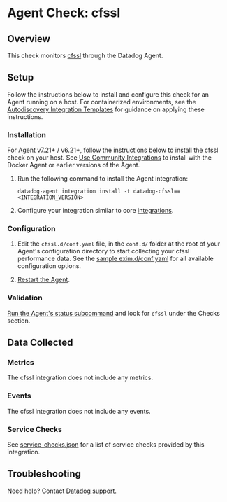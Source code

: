 # Agent Check: cfssl

## Overview

This check monitors [cfssl][1] through the Datadog Agent.

## Setup

Follow the instructions below to install and configure this check for an Agent running on a host. For containerized environments, see the [Autodiscovery Integration Templates][4] for guidance on applying these instructions.

### Installation

For Agent v7.21+ / v6.21+, follow the instructions below to install the cfssl check on your host. See [Use Community Integrations][3] to install with the Docker Agent or earlier versions of the Agent.

1. Run the following command to install the Agent integration:

   ```shell
   datadog-agent integration install -t datadog-cfssl==<INTEGRATION_VERSION>
   ```

2. Configure your integration similar to core [integrations][4].

### Configuration

1. Edit the `cfssl.d/conf.yaml` file, in the `conf.d/` folder at the root of your Agent's configuration directory to start collecting your cfssl performance data. See the [sample exim.d/conf.yaml][5] for all available configuration options.

2. [Restart the Agent][6].

### Validation

[Run the Agent's status subcommand][7] and look for `cfssl` under the Checks section.

## Data Collected

### Metrics

The cfssl integration does not include any metrics.

### Events

The cfssl integration does not include any events.

### Service Checks

See [service_checks.json][9] for a list of service checks provided by this integration.

## Troubleshooting

Need help? Contact [Datadog support][10].


[1]: https://github.com/cloudflare/cfssl
[3]: https://app.datadoghq.com/account/settings#agent
[4]: https://docs.datadoghq.com/agent/kubernetes/integrations/
[5]: https://github.com/DataDog/integrations-extras/blob/master/cfssl/datadog_checks/cfssl/data/conf.yaml.example
[6]: https://docs.datadoghq.com/agent/guide/agent-commands/#start-stop-and-restart-the-agent
[7]: https://docs.datadoghq.com/agent/guide/agent-commands/#agent-status-and-information
[9]: https://github.com/DataDog/integrations-extras/blob/master/cfssl/assets/service_checks.json
[10]: https://docs.datadoghq.com/help/

